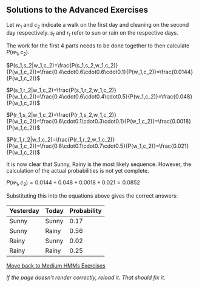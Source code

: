 ## Solutions to the Advanced Exercises

Let $w_1$ and $c_2$ indicate a walk on the first day and cleaning on the second day respectively. $s_t$ and $r_t$ refer to sun or rain on the respective days.

The work for the first 4 parts needs to be done together to then calculate $P(w_1,c_2)$.

$P(s_1,s_2|w_1,c_2)=\frac{P(s_1,s_2,w_1,c_2)}{P(w_1,c_2)}=\frac{0.4\cdot0.6\cdot0.6\cdot0.1}{P(w_1,c_2)}=\frac{0.0144}{P(w_1,c_2)}$ 

$P(s_1,r_2|w_1,c_2)=\frac{P(s_1,r_2,w_1,c_2)}{P(w_1,c_2)}=\frac{0.4\cdot0.6\cdot0.4\cdot0.5}{P(w_1,c_2)}=\frac{0.048}{P(w_1,c_2)}$ 

$P(r_1,s_2|w_1,c_2)=\frac{P(r_1,s_2,w_1,c_2)}{P(w_1,c_2)}=\frac{0.6\cdot0.1\cdot0.3\cdot0.1}{P(w_1,c_2)}=\frac{0.0018}{P(w_1,c_2)}$ 

$P(r_1,r_2|w_1,c_2)=\frac{P(r_1,r_2,w_1,c_2)}{P(w_1,c_2)}=\frac{0.6\cdot0.1\cdot0.7\cdot0.5}{P(w_1,c_2)}=\frac{0.021}{P(w_1,c_2)}$ 

It is now clear that Sunny, Rainy is the most likely sequence. However, the calculation of the actual probabilities is not yet complete.

$P(w_1,c_2)=0.0144+0.048+0.0018+0.021=0.0852$ 

Substituting this into the equations above gives the correct answers:

|Yesterday|	Today	| Probability |
|---------|-------|-------------|
|Sunny    | Sunny	| 0.17        |
|Sunny	  | Rainy	| 0.56        |
|Rainy	  | Sunny	| 0.02        |
|Rainy	  | Rainy	| 0.25        |

[Move back to Medium HMMs Exercises](https://github.com/UMdecisionsupport/DecisionSupport2023/blob/main/HMMs/Medium.md)

*If the page doesn't render correctly, reload it. That should fix it.*
